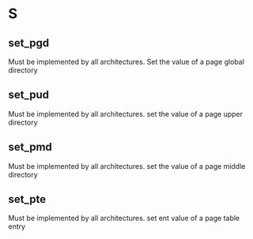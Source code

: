 # S

## set_pgd
Must be implemented by all architectures.
Set the value of a page global directory

## set_pud
Must be implemented by all architectures.
set the value of a page upper directory

## set_pmd
Must be implemented by all architectures.
set the value of a page middle directory

## set_pte
Must be implemented by all architectures.
set ent value of a page table entry